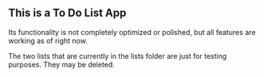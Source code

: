 ## This is a To Do List App

Its functionality is not completely optimized or polished, but all features are working as of right now.

The two lists that are currently in the lists folder are just for testing purposes. They may be deleted.
